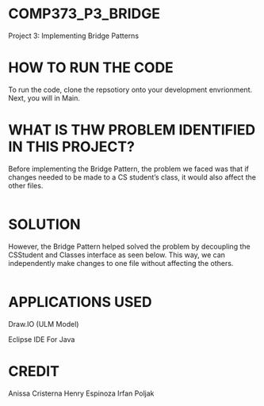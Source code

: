# COMP373_P3_BRIDGE

  Project 3: Implementing Bridge Patterns 

# HOW TO RUN THE CODE 

To run the code, clone the repsotiory onto your development envrionment. Next, you will in Main.

# WHAT IS THW PROBLEM IDENTIFIED IN THIS PROJECT?

Before implementing the Bridge Pattern, the problem we faced was that if changes needed to be made to a CS student’s class, it would also affect the other files. 

![]()

# SOLUTION

However, the Bridge Pattern helped solved the problem by decoupling the CSStudent and Classes interface as seen below. This way, we can independently make changes to one file without affecting the others.  

![]()

# APPLICATIONS USED 

Draw.IO (ULM Model)

Eclipse IDE For Java 

# CREDIT

Anissa Cristerna 
Henry Espinoza
Irfan Poljak

